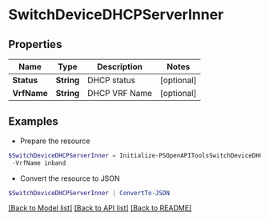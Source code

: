 # SwitchDeviceDHCPServerInner
## Properties

Name | Type | Description | Notes
------------ | ------------- | ------------- | -------------
**Status** | **String** | DHCP status | [optional] 
**VrfName** | **String** | DHCP VRF Name | [optional] 

## Examples

- Prepare the resource
```powershell
$SwitchDeviceDHCPServerInner = Initialize-PSOpenAPIToolsSwitchDeviceDHCPServerInner  -Status operational `
 -VrfName inband
```

- Convert the resource to JSON
```powershell
$SwitchDeviceDHCPServerInner | ConvertTo-JSON
```

[[Back to Model list]](../README.md#documentation-for-models) [[Back to API list]](../README.md#documentation-for-api-endpoints) [[Back to README]](../README.md)

